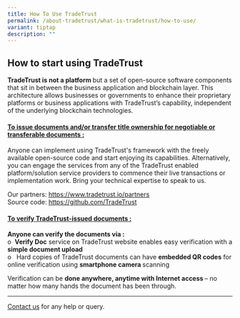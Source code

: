 ```yaml
---
title: How To Use TradeTrust
permalink: /about-tradetrust/what-is-tradetrust/how-to-use/
variant: tiptap
description: ""
---
```

<h2>How to start using TradeTrust</h2><p></p><p><strong>TradeTrust is not a platform </strong>but a set of open-source software components that sit in between the business application and blockchain layer. This architecture allows businesses or governments to enhance their proprietary platforms or business applications with TradeTrust’s capability, independent of the underlying blockchain technologies.</p><p></p><h4><u>To issue documents and/or transfer title ownership for negotiable or transferable documents :</u></h4><p>Anyone can implement using TradeTrust's framework with the freely available open-source code and start enjoying its capabilities. Alternatively, you can engage the services from any of the TradeTrust enabled platform/solution service providers to commence their live transactions or implementation work. Bring your technical expertise to speak to us.</p><p>Our partners: <a href="https://www.tradetrust.io/partners" rel="noopener noreferrer nofollow" target="_blank">https://www.tradetrust.io/partners</a><br>Source code: <a href="https://github.com/TradeTrust" rel="noopener noreferrer nofollow" target="_blank">https://github.com/TradeTrust</a></p><p></p><p></p><h4><u>To verify TradeTrust-issued documents :</u></h4><p><strong>Anyone can verify the documents via :</strong><br>o&nbsp;&nbsp;<strong>Verify Doc</strong> service on TradeTrust website enables easy verification with a <strong>simple document upload</strong><br>o&nbsp;&nbsp; Hard copies of TradeTrust documents can have <strong>embedded QR codes</strong> for online verification using <strong>smartphone camera </strong>scanning</p><p>Verification can be <strong>done anywhere, anytime with Internet access </strong>– no matter how many hands the document has been through.</p><hr><p></p><p><a href="https://form.gov.sg/635f32c5001b2d0011fff09b" rel="noopener noreferrer nofollow" target="_blank">Contact us</a> for any help or query.</p>